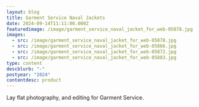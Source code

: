 ```yaml
---
layout: blog
title: Garment Service Naval Jackets
date: 2024-09-14T11:11:00.000Z
featuredimage: /image/garment_service_naval_jacket_for_web-05878.jpg
images:
  - src: /image/garment_service_naval_jacket_for_web-05878.jpg
  - src: /image/garment_service_naval_jacket_for_web-05866.jpg
  - src: /image/garment_service_naval_jacket_for_web-05872.jpg
  - src: /image/garment_service_naval_jacket_for_web-05883.jpg
type: content
descblurb: "-"
postyear: "2024"
contentdesc: product
---
```

Lay flat photography, and editing for Garment Service.
